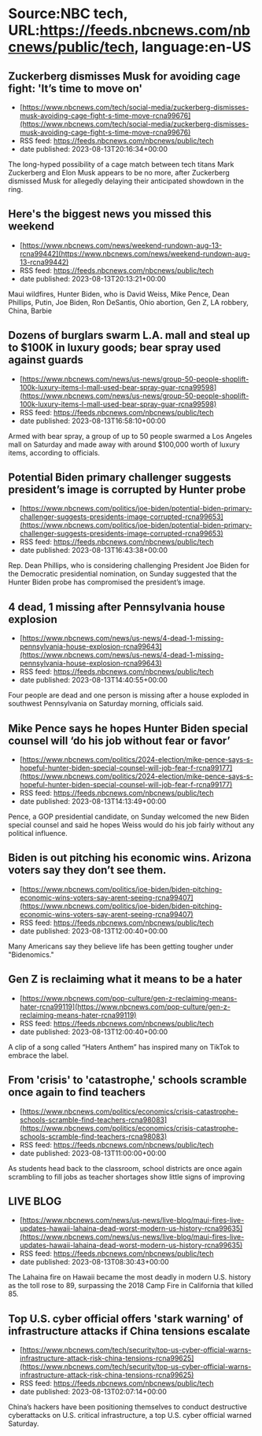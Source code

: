 # Source:NBC tech, URL:https://feeds.nbcnews.com/nbcnews/public/tech, language:en-US

## Zuckerberg dismisses Musk for avoiding cage fight: 'It’s time to move on'
 - [https://www.nbcnews.com/tech/social-media/zuckerberg-dismisses-musk-avoiding-cage-fight-s-time-move-rcna99676](https://www.nbcnews.com/tech/social-media/zuckerberg-dismisses-musk-avoiding-cage-fight-s-time-move-rcna99676)
 - RSS feed: https://feeds.nbcnews.com/nbcnews/public/tech
 - date published: 2023-08-13T20:16:34+00:00

The long-hyped possibility of a cage match between tech titans Mark Zuckerberg and Elon Musk appears to be no more, after Zuckerberg dismissed Musk for allegedly delaying their anticipated showdown in the ring.

## Here's the biggest news you missed this weekend
 - [https://www.nbcnews.com/news/weekend-rundown-aug-13-rcna99442](https://www.nbcnews.com/news/weekend-rundown-aug-13-rcna99442)
 - RSS feed: https://feeds.nbcnews.com/nbcnews/public/tech
 - date published: 2023-08-13T20:13:21+00:00

Maui wildfires, Hunter Biden, who is David Weiss, Mike Pence, Dean Phillips, Putin, Joe Biden, Ron DeSantis, Ohio abortion, Gen Z, LA robbery, China, Barbie

## Dozens of burglars swarm L.A. mall and steal up to $100K in luxury goods; bear spray used against guards
 - [https://www.nbcnews.com/news/us-news/group-50-people-shoplift-100k-luxury-items-l-mall-used-bear-spray-guar-rcna99598](https://www.nbcnews.com/news/us-news/group-50-people-shoplift-100k-luxury-items-l-mall-used-bear-spray-guar-rcna99598)
 - RSS feed: https://feeds.nbcnews.com/nbcnews/public/tech
 - date published: 2023-08-13T16:58:10+00:00

Armed with bear spray, a group of up to 50 people swarmed a Los Angeles mall on Saturday and made away with around $100,000 worth of luxury items, according to officials.

## Potential Biden primary challenger suggests president’s image is corrupted by Hunter probe
 - [https://www.nbcnews.com/politics/joe-biden/potential-biden-primary-challenger-suggests-presidents-image-corrupted-rcna99653](https://www.nbcnews.com/politics/joe-biden/potential-biden-primary-challenger-suggests-presidents-image-corrupted-rcna99653)
 - RSS feed: https://feeds.nbcnews.com/nbcnews/public/tech
 - date published: 2023-08-13T16:43:38+00:00

Rep. Dean Phillips, who is considering challenging President Joe Biden for the Democratic presidential nomination, on Sunday suggested that the Hunter Biden probe has compromised the president’s image.

## 4 dead, 1 missing after Pennsylvania house explosion
 - [https://www.nbcnews.com/news/us-news/4-dead-1-missing-pennsylvania-house-explosion-rcna99643](https://www.nbcnews.com/news/us-news/4-dead-1-missing-pennsylvania-house-explosion-rcna99643)
 - RSS feed: https://feeds.nbcnews.com/nbcnews/public/tech
 - date published: 2023-08-13T14:40:55+00:00

Four people are dead and one person is missing after a house exploded in southwest Pennsylvania on Saturday morning, officials said.

## Mike Pence says he hopes Hunter Biden special counsel will ‘do his job without fear or favor’
 - [https://www.nbcnews.com/politics/2024-election/mike-pence-says-s-hopeful-hunter-biden-special-counsel-will-job-fear-f-rcna99177](https://www.nbcnews.com/politics/2024-election/mike-pence-says-s-hopeful-hunter-biden-special-counsel-will-job-fear-f-rcna99177)
 - RSS feed: https://feeds.nbcnews.com/nbcnews/public/tech
 - date published: 2023-08-13T14:13:49+00:00

Pence, a GOP presidential candidate, on Sunday welcomed the new Biden special counsel and said he hopes Weiss would do his job fairly without any political influence.

## Biden is out pitching his economic wins. Arizona voters say they don’t see them.
 - [https://www.nbcnews.com/politics/joe-biden/biden-pitching-economic-wins-voters-say-arent-seeing-rcna99407](https://www.nbcnews.com/politics/joe-biden/biden-pitching-economic-wins-voters-say-arent-seeing-rcna99407)
 - RSS feed: https://feeds.nbcnews.com/nbcnews/public/tech
 - date published: 2023-08-13T12:00:40+00:00

Many Americans say they believe life has been getting tougher under "Bidenomics."

## Gen Z is reclaiming what it means to be a hater
 - [https://www.nbcnews.com/pop-culture/gen-z-reclaiming-means-hater-rcna99119](https://www.nbcnews.com/pop-culture/gen-z-reclaiming-means-hater-rcna99119)
 - RSS feed: https://feeds.nbcnews.com/nbcnews/public/tech
 - date published: 2023-08-13T12:00:40+00:00

A clip of a song called “Haters Anthem” has inspired many on TikTok to embrace the label.

## From 'crisis' to 'catastrophe,' schools scramble once again to find teachers
 - [https://www.nbcnews.com/politics/economics/crisis-catastrophe-schools-scramble-find-teachers-rcna98083](https://www.nbcnews.com/politics/economics/crisis-catastrophe-schools-scramble-find-teachers-rcna98083)
 - RSS feed: https://feeds.nbcnews.com/nbcnews/public/tech
 - date published: 2023-08-13T11:00:00+00:00

As students head back to the classroom, school districts are once again scrambling to fill jobs as teacher shortages show little signs of improving

## LIVE BLOG
 - [https://www.nbcnews.com/news/us-news/live-blog/maui-fires-live-updates-hawaii-lahaina-dead-worst-modern-us-history-rcna99635](https://www.nbcnews.com/news/us-news/live-blog/maui-fires-live-updates-hawaii-lahaina-dead-worst-modern-us-history-rcna99635)
 - RSS feed: https://feeds.nbcnews.com/nbcnews/public/tech
 - date published: 2023-08-13T08:30:43+00:00

The Lahaina fire on Hawaii became the most deadly in modern U.S. history as the toll rose to 89, surpassing the 2018 Camp Fire in California that killed 85.

## Top U.S. cyber official offers 'stark warning' of   infrastructure attacks if China tensions escalate
 - [https://www.nbcnews.com/tech/security/top-us-cyber-official-warns-infrastructure-attack-risk-china-tensions-rcna99625](https://www.nbcnews.com/tech/security/top-us-cyber-official-warns-infrastructure-attack-risk-china-tensions-rcna99625)
 - RSS feed: https://feeds.nbcnews.com/nbcnews/public/tech
 - date published: 2023-08-13T02:07:14+00:00

China’s hackers have been positioning themselves to conduct destructive cyberattacks on U.S. critical infrastructure, a top U.S. cyber official warned Saturday.

